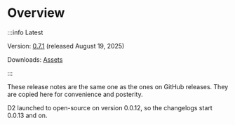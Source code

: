 # Overview

:::info Latest

Version: [0.7.1](/releases/0.7.1) (released August 19, 2025)

Downloads: [Assets](https://github.com/terrastruct/d2/releases/tag/v0.7.1)

:::

These release notes are the same one as the ones on GitHub releases. They are copied here
for convenience and posterity.

D2 launched to open-source on version 0.0.12, so the changelogs start 0.0.13 and on.

